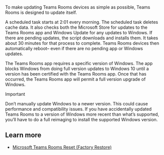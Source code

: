 To make updating Teams Rooms devices as simple as possible, Teams Rooms is designed to update itself.

A scheduled task starts at 2:01 every morning. The scheduled task deletes cache data. It also checks both the Microsoft Store for updates to the Teams Rooms app and Windows Update for any updates to Windows. If there are pending updates, the script downloads and installs them. It takes about 30 minutes for that process to complete. Teams Rooms devices then automatically reboot– even if there are no pending app or Windows updates.
 
The Teams Rooms app requires a specific version of Windows. The app blocks Windows from doing full version updates to Windows 10 until a version has been certified with the Teams Rooms app. Once that has occurred,  the Teams Rooms app will permit a full version upgrade of Windows.

> [!IMPORTANT]
> Don’t manually update Windows to a newer version. This could cause performance and compatibility issues. If you have accidentally updated Teams Rooms to a version of Windows more recent than what’s supported, you’ll have to do a full reimaging to install the supported Windows version.
>

## Learn more

- [Microsoft Teams Rooms Reset (Factory Restore)](/microsoftteams/rooms/rooms-operations#microsoft-teams-rooms-reset-factory-restore)
